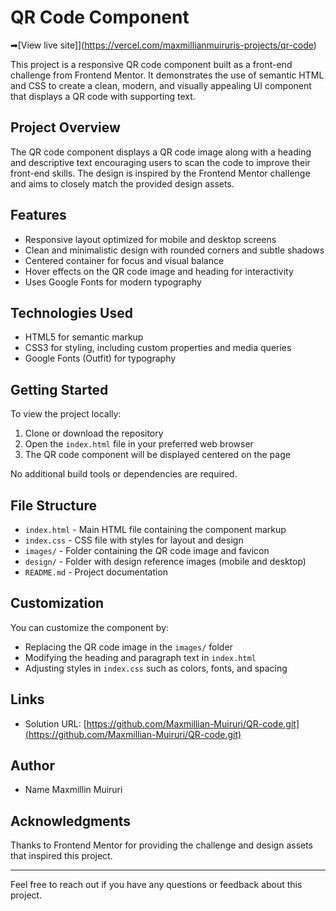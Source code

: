 # QR Code Component
➡[View live site]](https://vercel.com/maxmillianmuiruris-projects/qr-code)



This project is a responsive QR code component built as a front-end challenge from Frontend Mentor. It demonstrates the use of semantic HTML and CSS to create a clean, modern, and visually appealing UI component that displays a QR code with supporting text.

## Project Overview

The QR code component displays a QR code image along with a heading and descriptive text encouraging users to scan the code to improve their front-end skills. The design is inspired by the Frontend Mentor challenge and aims to closely match the provided design assets.

## Features

- Responsive layout optimized for mobile and desktop screens
- Clean and minimalistic design with rounded corners and subtle shadows
- Centered container for focus and visual balance
- Hover effects on the QR code image and heading for interactivity
- Uses Google Fonts for modern typography

## Technologies Used

- HTML5 for semantic markup
- CSS3 for styling, including custom properties and media queries
- Google Fonts (Outfit) for typography

## Getting Started

To view the project locally:

1. Clone or download the repository
2. Open the `index.html` file in your preferred web browser
3. The QR code component will be displayed centered on the page

No additional build tools or dependencies are required.

## File Structure

- `index.html` - Main HTML file containing the component markup
- `index.css` - CSS file with styles for layout and design
- `images/` - Folder containing the QR code image and favicon
- `design/` - Folder with design reference images (mobile and desktop)
- `README.md` - Project documentation

## Customization

You can customize the component by:

- Replacing the QR code image in the `images/` folder
- Modifying the heading and paragraph text in `index.html`
- Adjusting styles in `index.css` such as colors, fonts, and spacing

## Links

- Solution URL: [https://github.com/Maxmillian-Muiruri/QR-code.git](https://github.com/Maxmillian-Muiruri/QR-code.git)

## Author

- Name Maxmillin Muiruri

## Acknowledgments

Thanks to Frontend Mentor for providing the challenge and design assets that inspired this project.

---

Feel free to reach out if you have any questions or feedback about this project.
